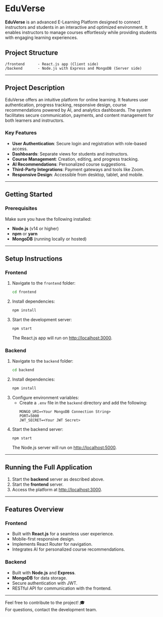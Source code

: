 


# EduVerse

**EduVerse** is an advanced E-Learning Platform designed to connect instructors and students in an interactive and optimized environment. It enables instructors to manage courses effortlessly while providing students with engaging learning experiences.



## Project Structure
```
/frontend      - React.js app (Client side)
/backend       - Node.js with Express and MongoDB (Server side)
```

---

## Project Description
EduVerse offers an intuitive platform for online learning. It features user authentication, progress tracking, responsive design, course recommendations powered by AI, and analytics dashboards. The system facilitates secure communication, payments, and content management for both learners and instructors.

### Key Features
- **User Authentication**: Secure login and registration with role-based access.
- **Dashboards**: Separate views for students and instructors.
- **Course Management**: Creation, editing, and progress tracking.
- **AI Recommendations**: Personalized course suggestions.
- **Third-Party Integrations**: Payment gateways and tools like Zoom.
- **Responsive Design**: Accessible from desktop, tablet, and mobile.

---

## Getting Started

### Prerequisites
Make sure you have the following installed:
- **Node.js** (v14 or higher)
- **npm** or **yarn**
- **MongoDB** (running locally or hosted)

---

## Setup Instructions

### Frontend
1. Navigate to the `frontend` folder:
   ```bash
   cd frontend
   ```
2. Install dependencies:
   ```bash
   npm install
   ```
3. Start the development server:
   ```bash
   npm start
   ```
   The React.js app will run on [http://localhost:3000](http://localhost:3000).

### Backend
1. Navigate to the `backend` folder:
   ```bash
   cd backend
   ```
2. Install dependencies:
   ```bash
   npm install
   ```
3. Configure environment variables:
   - Create a `.env` file in the `backend` directory and add the following:
     ```
     MONGO_URI=<Your MongoDB Connection String>
     PORT=5000
     JWT_SECRET=<Your JWT Secret>
     ```
4. Start the backend server:
   ```bash
   npm start
   ```
   The Node.js server will run on [http://localhost:5000](http://localhost:5000).

---

## Running the Full Application
1. Start the **backend** server as described above.
2. Start the **frontend** server.
3. Access the platform at [http://localhost:3000](http://localhost:3000).

---

## Features Overview
### Frontend
- Built with **React.js** for a seamless user experience.
- Mobile-first responsive design.
- Implements React Router for navigation.
- Integrates AI for personalized course recommendations.

### Backend
- Built with **Node.js** and **Express**.
- **MongoDB** for data storage.
- Secure authentication with JWT.
- RESTful API for communication with the frontend.

---

Feel free to contribute to the project! 🎓  
For questions, contact the development team.


